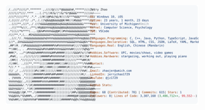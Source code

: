 <picture>
  <source media="(prefers-color-scheme: dark)" srcset="https://raw.githubusercontent.com/zhaojer/zhaojer/main/dark_mode.svg">
  <img alt="Jerry Zhao's GitHub Profile README" src="https://raw.githubusercontent.com/zhaojer/zhaojer/main/light_mode.svg">
</picture>

<!-- ## Hi there 👋 -->

<!-- I'm Jerry, a Master's student in Computer Science Engineering at the University of Michigan, where I also work as a Graduate Student Instructor, sharing my love for coding and problem-solving with others. My academic journey blends technical depth and human-centered thinking, with a double Bachelor's in Computer Science and Psychology.

I’ve tackled challenges ranging from crafting OS-level thread libraries to building user-friendly full-stack web applications, leveraging tools like React, Python, and AWS. My passion for innovation extends to research, where I’ve enhanced surgeons’ training with interactive visualizations, and to internships at Intel and startups, where I’ve honed my skills in software engineering and scalable system design.

Beyond code, I thrive in teaching, mentoring, and working in collaborative, cross-functional teams. I'm currently exploring full-time roles in software development, AI/ML, UI/UX, or technical project management, eager to create impactful solutions. Let's connect and build something amazing together! 🚀 -->

<!--
**zhaojer/zhaojer** is a ✨ _special_ ✨ repository because its `README.md` (this file) appears on your GitHub profile.

Here are some ideas to get you started:

- 🔭 I’m currently working on ...
- 🌱 I’m currently learning ...
- 👯 I’m looking to collaborate on ...
- 🤔 I’m looking for help with ...
- 💬 Ask me about ...
- 📫 How to reach me: ...
- 😄 Pronouns: ...
- ⚡ Fun fact: ...
-->

